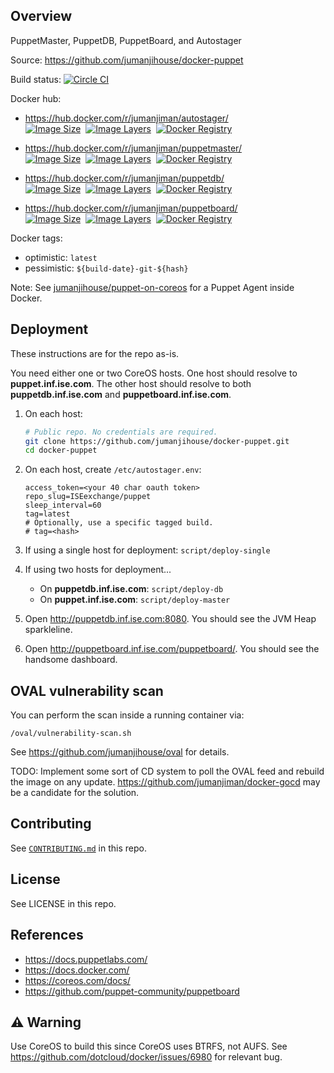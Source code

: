 Overview
--------

PuppetMaster, PuppetDB, PuppetBoard, and Autostager

Source: https://github.com/jumanjihouse/docker-puppet

Build status: [![Circle CI](https://circleci.com/gh/jumanjihouse/docker-puppet/tree/master.svg?style=svg&circle-token=ac0d72e97fa5b75ba775ba8d12994f09d036ae7b)](https://circleci.com/gh/jumanjihouse/docker-puppet/tree/master)

Docker hub:

* https://hub.docker.com/r/jumanjiman/autostager/<br/>
  [![Image Size](https://img.shields.io/imagelayers/image-size/jumanjiman/autostager/latest.svg)](https://imagelayers.io/?images=jumanjiman/autostager:latest 'View image size and layers')&nbsp;
  [![Image Layers](https://img.shields.io/imagelayers/layers/jumanjiman/autostager/latest.svg)](https://imagelayers.io/?images=jumanjiman/autostager:latest 'View image size and layers')&nbsp;
  [![Docker Registry](https://img.shields.io/docker/pulls/jumanjiman/autostager.svg)](https://registry.hub.docker.com/u/jumanjiman/autostager 'Docker Hub')&nbsp;

* https://hub.docker.com/r/jumanjiman/puppetmaster/<br/>
  [![Image Size](https://img.shields.io/imagelayers/image-size/jumanjiman/puppetmaster/latest.svg)](https://imagelayers.io/?images=jumanjiman/puppetmaster:latest 'View image size and layers')&nbsp;
  [![Image Layers](https://img.shields.io/imagelayers/layers/jumanjiman/puppetmaster/latest.svg)](https://imagelayers.io/?images=jumanjiman/puppetmaster:latest 'View image size and layers')&nbsp;
  [![Docker Registry](https://img.shields.io/docker/pulls/jumanjiman/puppetmaster.svg)](https://registry.hub.docker.com/u/jumanjiman/puppetmaster 'Docker Hub')&nbsp;

* https://hub.docker.com/r/jumanjiman/puppetdb/<br/>
  [![Image Size](https://img.shields.io/imagelayers/image-size/jumanjiman/puppetdb/latest.svg)](https://imagelayers.io/?images=jumanjiman/puppetdb:latest 'View image size and layers')&nbsp;
  [![Image Layers](https://img.shields.io/imagelayers/layers/jumanjiman/puppetdb/latest.svg)](https://imagelayers.io/?images=jumanjiman/puppetdb:latest 'View image size and layers')&nbsp;
  [![Docker Registry](https://img.shields.io/docker/pulls/jumanjiman/puppetdb.svg)](https://registry.hub.docker.com/u/jumanjiman/puppetdb 'Docker Hub')&nbsp;

* https://hub.docker.com/r/jumanjiman/puppetboard/<br/>
  [![Image Size](https://img.shields.io/imagelayers/image-size/jumanjiman/puppetboard/latest.svg)](https://imagelayers.io/?images=jumanjiman/puppetboard:latest 'View image size and layers')&nbsp;
  [![Image Layers](https://img.shields.io/imagelayers/layers/jumanjiman/puppetboard/latest.svg)](https://imagelayers.io/?images=jumanjiman/puppetboard:latest 'View image size and layers')&nbsp;
  [![Docker Registry](https://img.shields.io/docker/pulls/jumanjiman/puppetboard.svg)](https://registry.hub.docker.com/u/jumanjiman/puppetboard 'Docker Hub')&nbsp;

Docker tags:

* optimistic: `latest`
* pessimistic: `${build-date}-git-${hash}`

Note: See [jumanjihouse/puppet-on-coreos](https://github.com/jumanjihouse/puppet-on-coreos)
for a Puppet Agent inside Docker.

Deployment
----------

These instructions are for the repo as-is.

You need either one or two CoreOS hosts.
One host should resolve to **puppet.inf.ise.com**.
The other host should resolve to both **puppetdb.inf.ise.com**
and **puppetboard.inf.ise.com**.

1. On each host:

   ```bash
   # Public repo. No credentials are required.
   git clone https://github.com/jumanjihouse/docker-puppet.git
   cd docker-puppet
   ```

1. On each host, create `/etc/autostager.env`:

   ```
   access_token=<your 40 char oauth token>
   repo_slug=ISEexchange/puppet
   sleep_interval=60
   tag=latest
   # Optionally, use a specific tagged build.
   # tag=<hash>
   ```

1. If using a single host for deployment: `script/deploy-single`

1. If using two hosts for deployment...

   * On **puppetdb.inf.ise.com**: `script/deploy-db`
   * On **puppet.inf.ise.com**: `script/deploy-master`

1. Open http://puppetdb.inf.ise.com:8080.
   You should see the JVM Heap sparkleline.

1. Open http://puppetboard.inf.ise.com/puppetboard/.
   You should see the handsome dashboard.


OVAL vulnerability scan
-----------------------

You can perform the scan inside a running container via:

    /oval/vulnerability-scan.sh

See https://github.com/jumanjihouse/oval for details.

TODO: Implement some sort of CD system to poll the OVAL feed and rebuild
the image on any update. https://github.com/jumanjiman/docker-gocd may be
a candidate for the solution.


Contributing
------------

See [`CONTRIBUTING.md`](CONTRIBUTING.md) in this repo.


License
-------

See LICENSE in this repo.


References
----------

* https://docs.puppetlabs.com/
* https://docs.docker.com/
* https://coreos.com/docs/
* https://github.com/puppet-community/puppetboard


:warning: Warning
-----------------

Use CoreOS to build this since CoreOS uses BTRFS, not AUFS.
See https://github.com/dotcloud/docker/issues/6980 for relevant bug.
